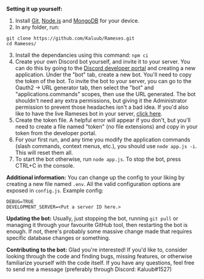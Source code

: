 **Setting it up yourself:**
1. Install [Git](https://git-scm.com/), [Node.js](https://nodejs.org/en/download/) and [MongoDB](https://repo.mongodb.org/yum/amazon/2/mongodb-org/6.0/x86_64/RPMS/mongodb-org-server-6.0.3-1.amzn2.x86_64.rpm) for your device.
2. In any folder, run:
```
git clone https://github.com/Kaluub/Rameses.git
cd Rameses/
```
3. Install the dependancies using this command: `npm ci`
4. Create your own Discord bot yourself, and invite it to your server. You can do this by going to the [Discord developer portal](https://discord.com/developers/applications) and creating a new application. Under the "bot" tab, create a new bot. You'll need to copy the token of the bot. To invite the bot to your server, you can go to the Oauth2 -> URL generator tab, then select the "bot" and "applications.commands" scopes, then use the URL generated. The bot shouldn't need any extra permissions, but giving it the Administrator permission to prevent those headaches isn't a bad idea. If you'd also like to have the live Rameses bot in your server, [click here](https://discord.com/api/oauth2/authorize?client_id=1041182147924467762&permissions=2147805248&scope=applications.commands%20bot).
5. Create the token file. A helpful error will appear if you don't, but you'll need to create a file named "token" (no file extensions) and copy in your token from the developer portal.
6. For your first run, and any time you modify the application commands (slash commands, context menus, etc.), you should use `node app.js -i`. This will reset them all.
7. To start the bot otherwise, run `node app.js`. To stop the bot, press CTRL+C in the console.

**Additional information:**
You can change up the config to your liking by creating a new file named `.env`. All the valid configuration options are exposed in `config.js`.
Example config:
```
DEBUG=TRUE
DEVELOPMENT_SERVER=<Put a server ID here.>
```

**Updating the bot:**
Usually, just stopping the bot, running `git pull` or managing it through your favourite GitHub tool, then restarting the bot is enough. If not, there's probably some massive change made that requires specific database changes or something.

**Contributing to the bot:**
Glad you're interested! If you'd like to, consider looking through the code and finding bugs, missing features, or otherwise familiarize yourself with the code itself. If you have any questions, feel free to send me a message (preferably through Discord: Kaluub#1527)
